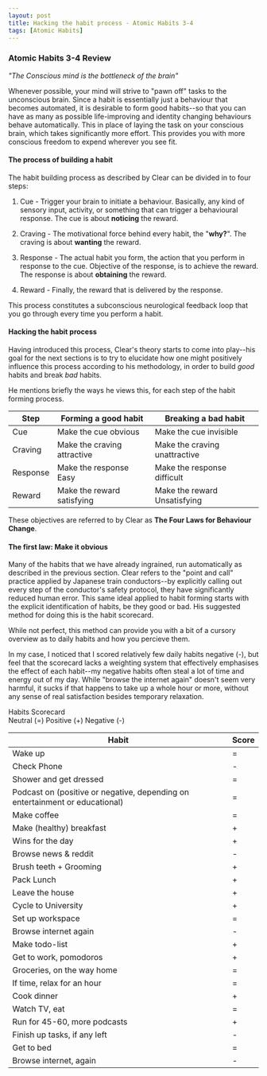 ```yaml
---
layout: post
title: Hacking the habit process - Atomic Habits 3-4
tags: [Atomic Habits]
---
```



### Atomic Habits 3-4 Review
*"The Conscious mind is the bottleneck of the brain"*

Whenever possible, your mind will strive to "pawn off" tasks to the unconscious brain. Since a habit is essentially just a behaviour that becomes automated, it is desirable to form good habits--so that you can have as many as possible life-improving and identity changing behaviours behave automatically. This in place of laying the task on your conscious brain, which takes significantly more effort. This provides you with more conscious freedom to expend wherever you see fit.

#### The process of building a habit

The habit building process as described by Clear can be divided in to four steps:

1. Cue - Trigger your brain to initiate a behaviour. Basically, any kind of sensory input, activity, or something that can trigger a behavioural response. The cue is about **noticing** the reward.

2. Craving - The motivational force behind every habit, the "**why?**". The craving is about **wanting** the reward.

3. Response - The actual habit you form, the action that you perform in response to the cue. Objective of the response, is to achieve the reward. The response is about **obtaining** the reward.

4. Reward - Finally, the reward that is delivered by the response.

This process constitutes a subconscious neurological feedback loop that you go through every time you perform a habit.

#### Hacking the habit process

Having introduced this process, Clear's theory starts to come into play--his goal for the next sections is to try to elucidate how one might positively influence this process according to his methodology, in order to build *good* habits and break *bad* habits.

He mentions briefly the ways he views this, for each step of the habit forming process.

|Step|Forming a good habit|Breaking a bad habit|
|-|-|-|
|Cue|Make the cue obvious|Make the cue invisible|
|Craving|Make the craving attractive|Make the craving unattractive|
|Response|Make the response Easy|Make the response difficult|
|Reward|Make the reward satisfying|Make the reward Unsatisfying|

These objectives are referred to by Clear as **The Four Laws for Behaviour Change**.

#### The first law: Make it obvious

Many of the habits that we have already ingrained, run automatically as described in the previous section. Clear refers to the "point and call" practice applied by Japanese train conductors--by explicitly calling out every step of the conductor's safety protocol, they have significantly reduced human error. This same ideal applied to habit forming starts with the explicit identification of habits, be they good or bad. His suggested method for doing this is the habit scorecard.

 While not perfect, this method can provide you with a bit of a cursory overview as to daily habits and how you percieve them.

 In my case, I noticed that I scored relatively few daily habits negative (-), but feel that the scorecard lacks a weighting system that effectively emphasises the effect of each habit--my negative habits often steal a lot of time and energy out of my day. While "browse the internet again" doesn't seem very harmful, it sucks if that happens to take up a whole hour or more, without any sense of real satisfaction besides temporary relaxation.


Habits Scorecard </br>
Neutral (=)
Positive (+)
Negative (-)

|Habit|Score|
|-|-|
|Wake up|=|
|Check Phone|-|
|Shower and get dressed|=|
|Podcast on (positive or negative, depending on entertainment or educational) |=|
|Make coffee|=|
|Make (healthy) breakfast|+|
|Wins for the day|+|
|Browse news & reddit|-|
|Brush teeth + Grooming|+|
|Pack Lunch|+|
|Leave the house|+|
|Cycle to University|+|
|Set up workspace|=|
|Browse internet again|-|
|Make todo-list|+|
|Get to work, pomodoros|+|
|Groceries, on the way home|=|
|If time, relax for an hour |=|
|Cook dinner|+|
|Watch TV, eat|=|
|Run for 45-60, more podcasts|+|
|Finish up tasks, if any left|-|
|Get to bed|=|
|Browse internet, again|-|
